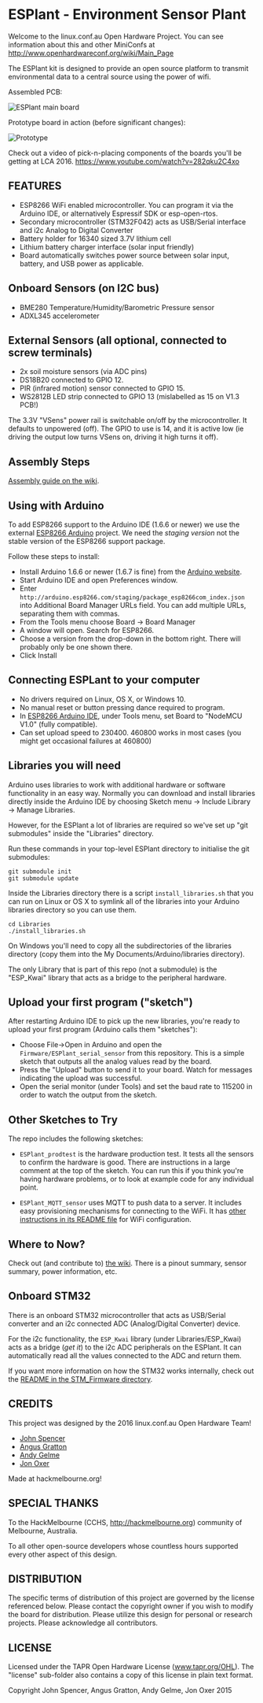 ESPlant - Environment Sensor Plant
=============

Welcome to the linux.conf.au Open Hardware Project.  You can see information about this and other MiniConfs at http://www.openhardwareconf.org/wiki/Main_Page

The ESPlant kit is designed to provide an open source platform to transmit environmental data to a central source using the power of wifi.

Assembled PCB:

![ESPlant main board](Photos/ESPlant.jpg?raw=true "Front")

Prototype board in action (before significant changes):

![Prototype](Photos/ESPlant.prototype.jpg?raw=true "Prototype")

Check out a video of pick-n-placing components of the boards you'll be getting at LCA 2016.
https://www.youtube.com/watch?v=282qku2C4xo

FEATURES
--------

* ESP8266 WiFi enabled microcontroller. You can program it via the Arduino IDE, or alternatively Espressif SDK or esp-open-rtos.
* Secondary microcontroller (STM32F042) acts as USB/Serial interface and i2c Analog to Digital Converter
* Battery holder for 16340 sized 3.7V lithium cell
* Lithium battery charger interface (solar input friendly)
* Board automatically switches power source between solar input, battery, and USB power as applicable.

## Onboard Sensors (on I2C bus)

* BME280 Temperature/Humidity/Barometric Pressure sensor
* ADXL345 accelerometer

## External Sensors (all optional, connected to screw terminals)

* 2x soil moisture sensors (via ADC pins)
* DS18B20 connected to GPIO 12.
* PIR (infrared motion) sensor connected to GPIO 15.
* WS2812B LED strip connected to GPIO 13 (mislabelled as 15 on V1.3 PCB!)

The 3.3V "VSens" power rail is switchable on/off by the microcontroller. It defaults to unpowered (off). The GPIO to use is 14, and it is active low (ie driving the output low turns VSens on, driving it high turns it off).

Assembly Steps
--------------

[Assembly guide on the wiki](https://github.com/CCHS-Melbourne/ESPlant/wiki/Step-1:-Step-by-Step-Assembly).

Using with Arduino
------------------

To add ESP8266 support to the Arduino IDE (1.6.6 or newer) we use the external [ESP8266 Arduino](https://github.com/esp8266/Arduino) project. We need the *staging version* not the stable version of the ESP8266 support package.

Follow these steps to install:

* Install Arduino 1.6.6 or newer (1.6.7 is fine) from the [Arduino website](http://arduino.cc).
* Start Arduino IDE and open Preferences window.
* Enter `http://arduino.esp8266.com/staging/package_esp8266com_index.json` into Additional Board Manager URLs field. You can add multiple URLs, separating them with commas.
* From the Tools menu choose Board -> Board Manager
* A window will open. Search for ESP8266.
* Choose a version from the drop-down in the bottom right. There will probably only be one shown there.
* Click Install

Connecting ESPLant to your computer
-----------------------------------

* No drivers required on Linux, OS X, or Windows 10.
* No manual reset or button pressing dance required to program.
* In [ESP8266 Arduino IDE](https://github.com/esp8266/arduino), under Tools menu, set Board to "NodeMCU V1.0" (fully compatible).
* Can set upload speed to 230400. 460800 works in most cases (you might get occasional failures at 460800)

Libraries you will need
-----------------------

Arduino uses libraries to work with additional hardware or software functionality in an easy way. Normally you can download and install libraries directly inside the Arduino IDE by choosing Sketch menu -> Include Library -> Manage Libraries.

However, for the ESPlant a lot of libraries are required so we've set up "git submodules" inside the "Libraries" directory.

Run these commands in your top-level ESPlant directory to initialise the git submodules:

```
git submodule init
git submodule update
```

Inside the Libraries directory there is a script `install_libraries.sh` that you can run on Linux or OS X to symlink all of the libraries into your Arduino libraries directory so you can use them.

```
cd Libraries
./install_libraries.sh
```

On Windows you'll need to copy all the subdirectories of the libraries directory (copy them into the My Documents/Arduino/libraries directory).

The only Library that is part of this repo (not a submodule) is the "ESP_Kwai" library that acts as a bridge to the peripheral hardware.


Upload your first program ("sketch")
------------------------------------

After restarting Arduino IDE to pick up the new libraries, you're ready to upload your first program (Arduino calls them "sketches"):

* Choose File->Open in Arduino and open the `Firmware/ESPlant_serial_sensor` from this repository. This is a simple sketch that outputs all the analog values read by the board.
* Press the "Upload" button to send it to your board. Watch for messages indicating the upload was successful.
* Open the serial monitor (under Tools) and set the baud rate to 115200 in order to watch the output from the sketch.


Other Sketches to Try
---------------------

The repo includes the following sketches:

* `ESPlant_prodtest` is the hardware production test. It tests all the sensors to confirm the hardware is good. There are instructions in a large comment at the top of the sketch. You can run this if you think you're having hardware problems, or to look at example code for any individual point.

* `ESPlant_MQTT_sensor` uses MQTT to push data to a server. It includes easy provisioning mechanisms for connecting to the WiFi. It has [other instructions in its README file](https://github.com/CCHS-Melbourne/ESPlant/tree/master/Firmware/ESPlant_MQTT_sensor#readme) for WiFi configuration.


Where to Now?
-------------

Check out (and contribute to) [the wiki](https://github.com/CCHS-Melbourne/ESPlant/wiki). There is a pinout summary, sensor summary, power information, etc.


Onboard STM32
-------------

There is an onboard STM32 microcontroller that acts as USB/Serial converter and an i2c connected ADC (Analog/Digital Converter) device.

For the i2c functionality, the `ESP_Kwai` library (under Libraries/ESP_Kwai) acts as a bridge (*get it*) to the i2c ADC peripherals on the ESPlant. It can automatically read all the values connected to the ADC and return them.

If you want more information on how the STM32 works internally, check out the [README in the STM_Firmware directory](https://github.com/CCHS-Melbourne/ESPlant/tree/master/STM_Firmware#readme).

CREDITS
------------

This project was designed by the 2016 linux.conf.au Open Hardware Team!
 - [John Spencer](https://github.com/mage0r)
 - [Angus Gratton](https://github.com/projectgus)
 - [Andy Gelme](https://github.com/geekscape)
 - [Jon Oxer](https://github.com/jonoxer)

Made at hackmelbourne.org!

SPECIAL THANKS
------------

To the HackMelbourne (CCHS, http://hackmelbourne.org) community of Melbourne, Australia.

To all other open-source developers whose countless hours supported every other aspect of this design.

DISTRIBUTION
------------
The specific terms of distribution of this project are governed by the
license referenced below. Please contact the copyright owner if you wish to modify the board for distribution. Please utilize this design for personal or research projects. Please acknowledge all contributors.

LICENSE
-------
Licensed under the TAPR Open Hardware License (www.tapr.org/OHL).
The "license" sub-folder also contains a copy of this license in plain text format.

Copyright John Spencer, Angus Gratton, Andy Gelme, Jon Oxer 2015
